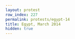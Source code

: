 ```yaml
---
layout: protest
row_index: 227
permalink: protests/egypt-14
title: Egypt, March 2014
hidden: true
---
```

